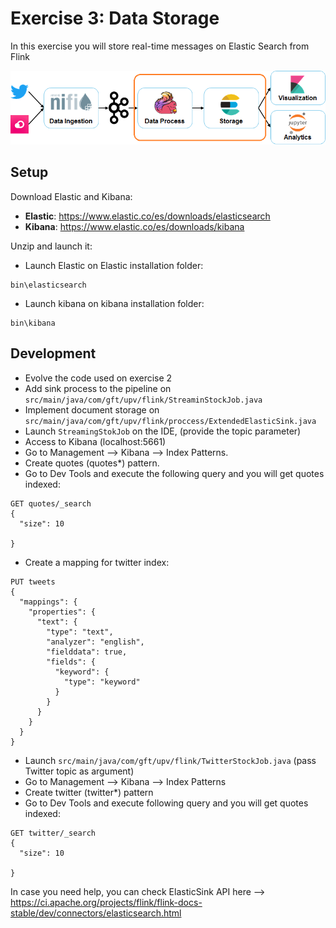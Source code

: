 # Exercise 3: Data Storage

In this exercise you will store real-time messages on Elastic Search from Flink

![Exercise architecture](../img/architecture_exercise3.png)

## Setup

Download Elastic and Kibana:

* **Elastic**: https://www.elastic.co/es/downloads/elasticsearch
* **Kibana**: https://www.elastic.co/es/downloads/kibana

Unzip and launch it:

* Launch Elastic on Elastic installation folder:
```
bin\elasticsearch
```

* Launch kibana on kibana installation folder:
```
bin\kibana
```

## Development

* Evolve the code used on exercise 2
* Add sink process to the pipeline on `src/main/java/com/gft/upv/flink/StreaminStockJob.java`
* Implement document storage on `src/main/java/com/gft/upv/flink/proccess/ExtendedElasticSink.java`
* Launch `StreamingStokJob` on the IDE, (provide the topic parameter)
* Access to Kibana (localhost:5661)
* Go to Management --> Kibana --> Index Patterns.
* Create quotes (quotes*) pattern.
* Go to Dev Tools and execute the following query and you will get quotes indexed:
```
GET quotes/_search
{
  "size": 10

}
```

* Create a mapping for twitter index:
```
PUT tweets
{
  "mappings": {
    "properties": {
      "text": {
        "type": "text",
        "analyzer": "english",
        "fielddata": true,
        "fields": {
          "keyword": {
            "type": "keyword"
          }
        }
      }
    }
  }
}
```

* Launch `src/main/java/com/gft/upv/flink/TwitterStockJob.java` (pass Twitter topic as argument)
* Go to Management --> Kibana --> Index Patterns
* Create twitter (twitter*) pattern
* Go to Dev Tools and execute following query and you will get quotes indexed:
```
GET twitter/_search
{
  "size": 10

}
```

In case you need help, you can check ElasticSink API here --> https://ci.apache.org/projects/flink/flink-docs-stable/dev/connectors/elasticsearch.html

